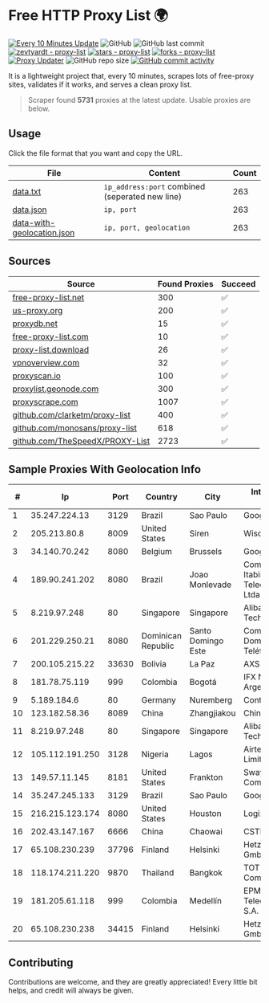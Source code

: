 
# Free HTTP Proxy List 🌍

[![Every 10 Minutes Update](https://github.com/mertguvencli/http-proxy-list/actions/workflows/main.yml/badge.svg?branch=main)](https://github.com/mertguvencli/http-proxy-list/actions/workflows/main.yml)
![GitHub](https://img.shields.io/github/license/mertguvencli/http-proxy-list)
![GitHub last commit](https://img.shields.io/github/last-commit/mertguvencli/http-proxy-list)
[![zevtyardt - proxy-list](https://img.shields.io/static/v1?label=zevtyardt&message=proxy-list&color=blue&logo=github)](https://github.com/zevtyardt/proxy-list "Go to GitHub repo")
[![stars - proxy-list](https://img.shields.io/github/stars/zevtyardt/proxy-list?style=social)](https://github.com/zevtyardt/proxy-list)
[![forks - proxy-list](https://img.shields.io/github/forks/zevtyardt/proxy-list?style=social)](https://github.com/zevtyardt/proxy-list)
[![Proxy Updater](https://github.com/zevtyardt/proxy-list/workflows/Proxy%20Updater/badge.svg)](https://github.com/zevtyardt/proxy-list/actions?query=workflow:"Proxy+Updater")
![GitHub repo size](https://img.shields.io/github/repo-size/zevtyardt/proxy-list)
[![GitHub commit activity](https://img.shields.io/github/commit-activity/m/zevtyardt/proxy-list?logo=commits)](https://github.com/zevtyardt/proxy-list/commits/main)

It is a lightweight project that, every 10 minutes, scrapes lots of free-proxy sites, validates if it works, and serves a clean proxy list.

> Scraper found **5731** proxies at the latest update. Usable proxies are below.

## Usage

Click the file format that you want and copy the URL.

|File|Content|Count|
|----|-------|-----|
|[data.txt](https://raw.githubusercontent.com/mertguvencli/http-proxy-list/main/proxy-list/data.txt)|`ip_address:port` combined (seperated new line)|263|
|[data.json](https://raw.githubusercontent.com/mertguvencli/http-proxy-list/main/proxy-list/data.json)|`ip, port`|263|
|[data-with-geolocation.json](https://raw.githubusercontent.com/mertguvencli/http-proxy-list/main/proxy-list/data-with-geolocation.json)|`ip, port, geolocation`|263|

## Sources

|Source|Found Proxies|Succeed|
|------|-------------|-------|
|[free-proxy-list.net](https://free-proxy-list.net)|300|✅|
|[us-proxy.org](https://www.us-proxy.org)|200|✅|
|[proxydb.net](http://proxydb.net)|15|✅|
|[free-proxy-list.com](https://free-proxy-list.com/?page=&port=&type%5B%5D=http&type%5B%5D=https&up_time=0&search=Search)|10|✅|
|[proxy-list.download](https://www.proxy-list.download/HTTP)|26|✅|
|[vpnoverview.com](https://vpnoverview.com/privacy/anonymous-browsing/free-proxy-servers)|32|✅|
|[proxyscan.io](https://www.proxyscan.io)|100|✅|
|[proxylist.geonode.com](https://proxylist.geonode.com/api/proxy-list?limit=300&page=1&sort_by=lastChecked&sort_type=desc&protocols=http,https)|300|✅|
|[proxyscrape.com](https://api.proxyscrape.com/v2/?request=displayproxies&protocol=http&timeout=10000&country=all&ssl=all&anonymity=all)|1007|✅|
|[github.com/clarketm/proxy-list](https://raw.githubusercontent.com/clarketm/proxy-list/master/proxy-list-raw.txt)|400|✅|
|[github.com/monosans/proxy-list](https://raw.githubusercontent.com/monosans/proxy-list/main/proxies/http.txt)|618|✅|
|[github.com/TheSpeedX/PROXY-List](https://raw.githubusercontent.com/TheSpeedX/PROXY-List/master/http.txt)|2723|✅|


## Sample Proxies With Geolocation Info

|#|Ip|Port|Country|City|Internet Service Provider|
|-|--|----|-------|----|-------------------------|
|1|35.247.224.13|3129|Brazil|Sao Paulo|Google LLC|
|2|205.213.80.8|8009|United States|Siren|WiscNet|
|3|34.140.70.242|8080|Belgium|Brussels|Google LLC|
|4|189.90.241.202|8080|Brazil|Joao Monlevade|Companhia Itabirana Telecomunicações Ltda|
|5|8.219.97.248|80|Singapore|Singapore|Alibaba (US) Technology Co., Ltd.|
|6|201.229.250.21|8080|Dominican Republic|Santo Domingo Este|Compañía Dominicana de Teléfonos S. A.|
|7|200.105.215.22|33630|Bolivia|La Paz|AXS Bolivia S. A.|
|8|181.78.75.119|999|Colombia|Bogotá|IFX Networks Argentina S.R.L|
|9|5.189.184.6|80|Germany|Nuremberg|Contabo GmbH|
|10|123.182.58.36|8089|China|Zhangjiakou|Chinanet|
|11|8.219.97.248|80|Singapore|Singapore|Alibaba (US) Technology Co., Ltd.|
|12|105.112.191.250|3128|Nigeria|Lagos|Airtel Networks Limited|
|13|149.57.11.145|8181|United States|Frankton|Swayzee Telephone Company, Inc.|
|14|35.247.245.133|3129|Brazil|Sao Paulo|Google LLC|
|15|216.215.123.174|8080|United States|Houston|Logix|
|16|202.43.147.167|6666|China|Chaowai|CSTNET|
|17|65.108.230.239|37796|Finland|Helsinki|Hetzner Online GmbH|
|18|118.174.211.220|9870|Thailand|Bangkok|TOT Public Company Limited|
|19|181.205.61.118|999|Colombia|Medellín|EPM Telecomunicaciones S.A. E.S.P.|
|20|65.108.230.238|34415|Finland|Helsinki|Hetzner Online GmbH|



## Contributing

Contributions are welcome, and they are greatly appreciated! Every
little bit helps, and credit will always be given.

